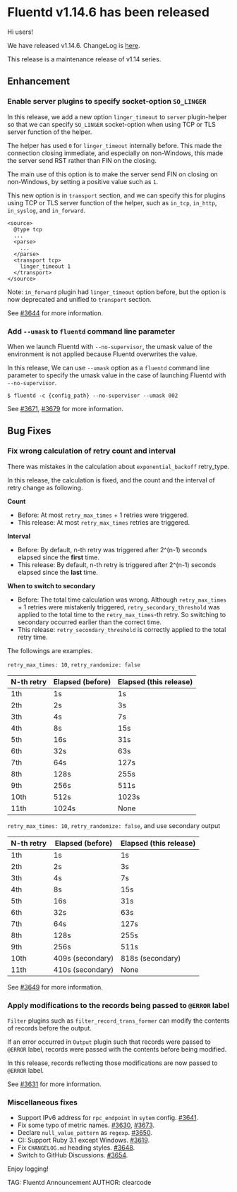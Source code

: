 # Fluentd v1.14.6 has been released

Hi users!

We have released v1.14.6. ChangeLog is [here](https://github.com/fluent/fluentd/blob/master/CHANGELOG.md#release-v1146---20220331).

This release is a maintenance release of v1.14 series.

## Enhancement

### Enable server plugins to specify socket-option `SO_LINGER`

In this release, we add a new option `linger_timeout` to `server` plugin-helper
so that we can specify `SO_LINGER` socket-option when using TCP or TLS server function of the helper.

The helper has used `0` for `linger_timeout` internally before. This made the connection closing immediate,
and especially on non-Windows, this made the server send RST rather than FIN on the closing.

The main use of this option is to make the server send FIN on closing on non-Windows,
by setting a positive value such as `1`.

This new option is in `transport` section, and we can specify this for plugins
using TCP or TLS server function of the helper, such as `in_tcp`, `in_http`,
`in_syslog`, and `in_forward`. 

```
<source>
  @type tcp
  ...
  <parse>
    ...
  </parse>
  <transport tcp>
    linger_timeout 1
  </transport>
</source>
```

Note: `in_forward` plugin had `linger_timeout` option before, but the option is now deprecated and unified to `transport` section.

See [#3644](https://github.com/fluent/fluentd/pull/3644) for more information.

### Add `--umask` to `fluentd` command line parameter

When we launch Fluentd with `--no-supervisor`, the umask value of the environment
is not applied because Fluentd overwrites the value.

In this release, We can use `--umask` option as a `fluentd` command line parameter
to specify the umask value in the case of launching Fluentd with `--no-supervisor`.

```console
$ fluentd -c {config_path} --no-supervisor --umask 002
```

See [#3671](https://github.com/fluent/fluentd/pull/3671), [#3679](https://github.com/fluent/fluentd/pull/3679) for more information.

## Bug Fixes

### Fix wrong calculation of retry count and interval

There was mistakes in the calculation about `exponential_backoff` retry_type.

In this release, the calculation is fixed, and the count and the interval of
retry change as following.

**Count**

* Before: At most `retry_max_times` + 1 retries were triggered.
* This release: At most `retry_max_times` retries are triggered.

**Interval**

* Before: By default, n-th retry was triggered after 2^(n-1) seconds elapsed since the **first** time.
* This release: By default, n-th retry is triggered after 2^(n-1) seconds elapsed since the **last** time.

**When to switch to secondary**

* Before: The total time calculation was wrong. Although `retry_max_times` + 1 retries were mistakenly triggered,
  `retry_secondary_threshold` was applied to the total time to the `retry_max_times`-th retry. So switching to
  secondary occurred earlier than the correct time.
* This release: `retry_secondary_threshold` is correctly applied to the total retry time.

The followings are examples.

`retry_max_times: 10`, `retry_randomize: false`

| N-th retry | Elapsed (before) | Elapsed (this release) |
|------------|------------------|------------------------|
| 1th        | 1s               | 1s                     |
| 2th        | 2s               | 3s                     |
| 3th        | 4s               | 7s                     |
| 4th        | 8s               | 15s                    |
| 5th        | 16s              | 31s                    |
| 6th        | 32s              | 63s                    |
| 7th        | 64s              | 127s                   |
| 8th        | 128s             | 255s                   |
| 9th        | 256s             | 511s                   |
| 10th       | 512s             | 1023s                  |
| 11th       | 1024s            | None                   |

`retry_max_times: 10`, `retry_randomize: false`, and use secondary output

| N-th retry | Elapsed (before) | Elapsed (this release) |
|------------|------------------|------------------------|
| 1th        | 1s               | 1s                     |
| 2th        | 2s               | 3s                     |
| 3th        | 4s               | 7s                     |
| 4th        | 8s               | 15s                    |
| 5th        | 16s              | 31s                    |
| 6th        | 32s              | 63s                    |
| 7th        | 64s              | 127s                   |
| 8th        | 128s             | 255s                   |
| 9th        | 256s             | 511s                   |
| 10th       | 409s (secondary) | 818s (secondary)       |
| 11th       | 410s (secondary) | None                   |

See [#3649](https://github.com/fluent/fluentd/pull/3649) for more information.

### Apply modifications to the records being passed to `@ERROR` label

`Filter` plugins such as `filter_record_trans_former` can modify the contents of records
before the output.

If an error occurred in `Output` plugin such that records were passed to `@ERROR` label,
records were passed with the contents before being modified.

In this release, records reflecting those modifications are now passed to `@ERROR` label.

See [#3631](https://github.com/fluent/fluentd/pull/3631) for more information.

### Miscellaneous fixes

* Support IPv6 address for `rpc_endpoint` in `sytem` config. [#3641](https://github.com/fluent/fluentd/pull/3641).
* Fix some typo of metric names. [#3630](https://github.com/fluent/fluentd/pull/3630), [#3673](https://github.com/fluent/fluentd/pull/3673).
* Declare `null_value_pattern` as `regexp`. [#3650](https://github.com/fluent/fluentd/pull/3650).
* CI: Support Ruby 3.1 except Windows. [#3619](https://github.com/fluent/fluentd/pull/3619).
* Fix `CHANGELOG.md` heading styles. [#3648](https://github.com/fluent/fluentd/pull/3648).
* Switch to GitHub Discussions. [#3654](https://github.com/fluent/fluentd/pull/3654).

Enjoy logging!

TAG: Fluentd Announcement
AUTHOR: clearcode
